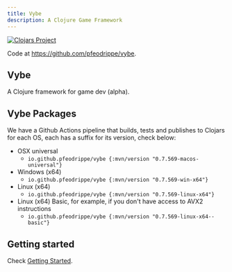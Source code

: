 ```yaml
---
title: Vybe
description: A Clojure Game Framework
---
```


[![Clojars Project](https://img.shields.io/clojars/v/io.github.pfeodrippe/vybe.svg)](https://clojars.org/io.github.pfeodrippe/vybe)

Code at <https://github.com/pfeodrippe/vybe>.

## Vybe

A Clojure framework for game dev (alpha).

## Vybe Packages

We have a Github Actions pipeline that builds, tests and publishes to Clojars
for each OS, each has a suffix for its version, check below:

- OSX universal
    - `io.github.pfeodrippe/vybe {:mvn/version "0.7.569-macos-universal"}`
- Windows (x64)
    - `io.github.pfeodrippe/vybe {:mvn/version "0.7.569-win-x64"}`
- Linux (x64)
    - `io.github.pfeodrippe/vybe {:mvn/version "0.7.569-linux-x64"}`
- Linux (x64) Basic, for example, if you don't have access to AVX2 instructions
    - `io.github.pfeodrippe/vybe {:mvn/version "0.7.569-linux-x64--basic"}`

## Getting started

Check [Getting Started](getting-started.md).
